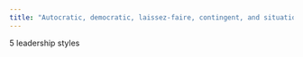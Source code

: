 ```yaml
---
title: "Autocratic, democratic, laissez-faire, contingent, and situational"
---
```

5 leadership styles

